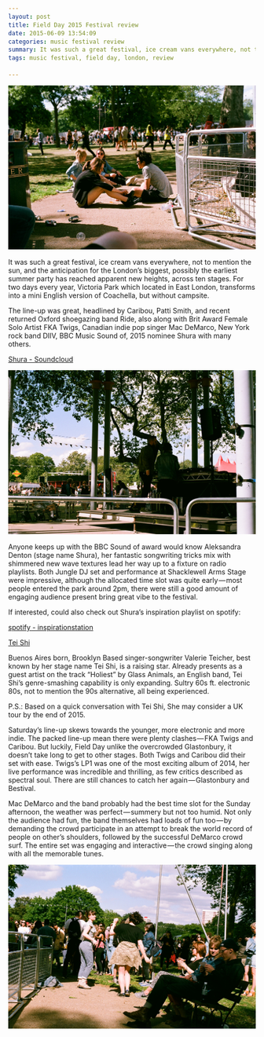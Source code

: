 ```yaml
---
layout: post
title: Field Day 2015 Festival review
date: 2015-06-09 13:54:09
categories: music festival review
summary: It was such a great festival, ice cream vans everywhere, not to mention the sun, and the anticipation for the London’s biggest, possibly the earliest summer party has reached apparent new heights, across ten stages. For two days every year, Victoria Park which located in East London, transforms into a mini English version of Coachella, but without campsite.
tags: music festival, field day, london, review

---
```


![](/images/fd/1.jpg)

It was such a great festival, ice cream vans everywhere, not to mention the sun, and the anticipation for the London’s biggest, possibly the earliest summer party has reached apparent new heights, across ten stages. For two days every year, Victoria Park which located in East London, transforms into a mini English version of Coachella, but without campsite.

The line-up was great, headlined by Caribou, Patti Smith, and recent returned Oxford shoegazing band Ride, also along with Brit Award Female Solo Artist FKA Twigs, Canadian indie pop singer Mac DeMarco, New York rock band DIIV, BBC Music Sound of, 2015 nominee Shura with many others.

[Shura - Soundcloud](https://soundcloud.com/shura/sets/shura-2shy)

![](/images/fd/2.jpg)

Anyone keeps up with the BBC Sound of award would know Aleksandra Denton (stage name Shura), her fantastic songwriting tricks mix with shimmered new wave textures lead her way up to a fixture on radio playlists. Both Jungle DJ set and performance at Shacklewell Arms Stage were impressive, although the allocated time slot was quite early — most people entered the park around 2pm, there were still a good amount of engaging audience present bring great vibe to the festival.

If interested, could also check out Shura’s inspiration playlist on spotify:

[spotify - inspirationstation](https://open.spotify.com/user/_shura/playlist/7btOVvSE0Ax55DNL0ROErr)

[Tei Shi](https://soundcloud.com/tei-shi/nevermind-the-end)

Buenos Aires born, Brooklyn Based singer-songwriter Valerie Teicher, best known by her stage name Tei Shi, is a raising star. Already presents as a guest artist on the track “Holiest” by Glass Animals, an English band, Tei Shi’s genre-smashing capability is only expanding. Sultry 60s ft. electronic 80s, not to mention the 90s alternative, all being experienced.

P.S.: Based on a quick conversation with Tei Shi, She may consider a UK tour by the end of 2015.

Saturday’s line-up skews towards the younger, more electronic and more indie. The packed line-up mean there were plenty clashes — FKA Twigs and Caribou. But luckily, Field Day unlike the overcrowded Glastonbury, it doesn’t take long to get to other stages. Both Twigs and Caribou did their set with ease. Twigs’s LP1 was one of the most exciting album of 2014, her live performance was incredible and thrilling, as few critics described as spectral soul. There are still chances to catch her again — Glastonbury and Bestival.

Mac DeMarco and the band probably had the best time slot for the Sunday afternoon, the weather was perfect — summery but not too humid. Not only the audience had fun, the band themselves had loads of fun too — by demanding the crowd participate in an attempt to break the world record of people on other’s shoulders, followed by the successful DeMarco crowd surf. The entire set was engaging and interactive — the crowd singing along with all the memorable tunes.

![](/images/fd/3.jpg)